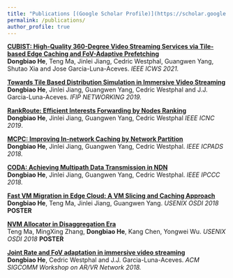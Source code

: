 ```yaml
---
title: "Publications [(Google Scholar Profile)](https://scholar.google.com.hk/citations?user=Z5kvZbEAAAAJ&hl=en)"
permalink: /publications/
author_profile: true
---
```

<b>[CUBIST: High-Quality 360-Degree Video Streaming Services via Tile-based Edge Caching and FoV-Adaptive Prefetching](https://herbdb.github.io/publications/cubist)</b> <br>
<b>Dongbiao He</b>, Teng Ma, Jinlei Jiang, Cedric Westphal, Guangwen Yang, Shutao Xia and Jose Garcia-Luna-Aceves.
<i>IEEE ICWS 2021.</i>

<b>[Towards Tile Based Distribution Simulation in Immersive Video Streaming](https://herbdb.github.io/publications/mart)</b> <br>
<b>Dongbiao He</b>, Jinlei Jiang, Guangwen Yang, Cedric Westphal and J.J. Garcia-Luna-Aceves.
<i>IFIP NETWORKING 2019.</i>

<b>[RankRoute: Efficient Interests Forwarding by Nodes Ranking](https://herbdb.github.io/publications/rankroute)</b> <br>
<b>Dongbiao He</b>, Jinlei Jiang, Guangwen Yang, Cedric Westphal
<i>IEEE ICNC 2019</i>. 

<b>[MCPC: Improving In-network Caching by Network Partition](https://herbdb.github.io/publications/mcpc)</b> <br>
<b>Dongbiao He</b>, Jinlei Jiang, Guangwen Yang, Cedric Westphal. <i>IEEE ICPADS 2018.</i>

<b>[CODA: Achieving Multipath Data Transmission in NDN](https://herbdb.github.io/publications/coda)</b> <br>
<b>Dongbiao He</b>, Jinlei Jiang, Guangwen Yang, Cedric Westphal.
<i>IEEE IPCCC 2018.</i>

<b>[Fast VM Migration in Edge Cloud: A VM Slicing and Caching Approach](https://herbdb.github.io/publications/osdi1)</b><br>
<b>Dongbiao He</b>, Teng Ma, Jinlei Jiang, Guangwen Yang.
<i>USENIX OSDI 2018</i> <b>POSTER</b> 

<b>[NVM Allocator in Disaggregation Era](https://herbdb.github.io/publications/osdi2)</b><br>
Teng Ma, MingXing Zhang, <b>Dongbiao He</b>, Kang Chen, Yongwei Wu.
<i>USENIX OSDI 2018</i> <b>POSTER</b> 

<b>[Joint Rate and FoV adaptation in immersive video streaming](https://herbdb.github.io/publications/sigar)</b> <br>
<b>Dongbiao He</b>, Cedric Westphal and J.J. Garcia-Luna-Aceves.
<i>ACM SIGCOMM Workshop on AR/VR Network 2018.</i>






